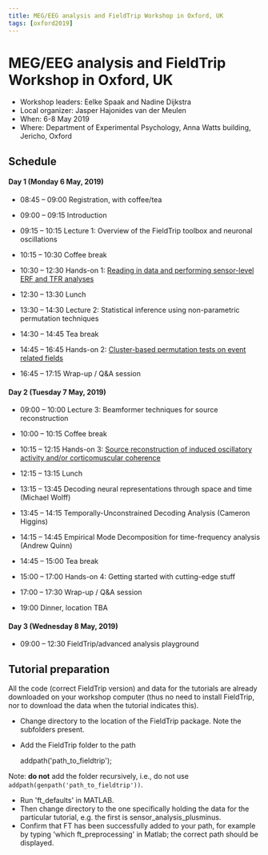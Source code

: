 ```yaml
---
title: MEG/EEG analysis and FieldTrip Workshop in Oxford, UK
tags: [oxford2019]
---
```


# MEG/EEG analysis and FieldTrip Workshop in Oxford, UK

- Workshop leaders: Eelke Spaak and Nadine Dijkstra
- Local organizer: Jasper Hajonides van der Meulen
- When: 6-8 May 2019
- Where: Department of Experimental Psychology, Anna Watts building, Jericho, Oxford


## Schedule

#### Day 1 (Monday 6 May, 2019)

- 08:45 – 09:00 Registration, with coffee/tea
- 09:00 – 09:15 Introduction
- 09:15 – 10:15 Lecture 1: Overview of the FieldTrip toolbox and neuronal oscillations
- 10:15 – 10:30 Coffee break
- 10:30 – 12:30 Hands-on 1: [Reading in data and performing sensor-level ERF and TFR analyses](/workshop/oxford2019/sensor_analysis_plusminus)

- 12:30 – 13:30 Lunch

- 13:30 – 14:30 Lecture 2: Statistical inference using non-parametric permutation techniques
- 14:30 – 14:45 Tea break
- 14:45 – 16:45 Hands-on 2: [Cluster-based permutation tests on event related fields](/tutorial/cluster_permutation_timelock)
- 16:45 – 17:15 Wrap-up / Q&A session


#### Day 2 (Tuesday 7 May, 2019)

- 09:00 – 10:00 Lecture 3: Beamformer techniques for source reconstruction
- 10:00 – 10:15 Coffee break
- 10:15 – 12:15 Hands-on 3: [Source reconstruction of induced oscillatory activity and/or  corticomuscular coherence](/tutorial/beamformingextended)

- 12:15 – 13:15 Lunch

- 13:15 – 13:45 Decoding neural representations through space and time (Michael Wolff)
- 13:45 – 14:15 Temporally-Unconstrained Decoding Analysis (Cameron Higgins)
- 14:15 – 14:45 Empirical Mode Decomposition for time-frequency analysis (Andrew Quinn)
- 14:45 – 15:00 Tea break
- 15:00 – 17:00 Hands-on 4: Getting started with cutting-edge stuff
- 17:00 – 17:30 Wrap-up / Q&A session

- 19:00 Dinner, location TBA

#### Day 3 (Wednesday 8 May, 2019)

- 09:00 – 12:30 FieldTrip/advanced analysis playground

## Tutorial preparation

All the code (correct FieldTrip version) and data for the tutorials are already downloaded on your workshop computer (thus no need to install FieldTrip, nor to download the data when the tutorial indicates this).

- Change directory to the location of the FieldTrip package. Note the subfolders present.
- Add the FieldTrip folder to the path

    addpath('path_to_fieldtrip');

Note: **do not** add the folder recursively, i.e., do not use `addpath(genpath('path_to_fieldtrip'))`.

- Run 'ft_defaults' in MATLAB.
- Then change directory to the one specifically holding the data for the particular tutorial, e.g. the first is sensor_analysis_plusminus.
- Confirm that FT has been successfully added to your path, for example by typing 'which ft_preprocessing' in Matlab; the correct path should be displayed.

